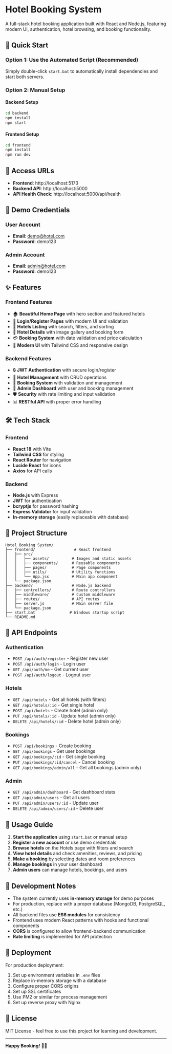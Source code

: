 # Hotel Booking System

A full-stack hotel booking application built with React and Node.js, featuring modern UI, authentication, hotel browsing, and booking functionality.

## 🚀 Quick Start

### Option 1: Use the Automated Script (Recommended)
Simply double-click `start.bat` to automatically install dependencies and start both servers.

### Option 2: Manual Setup

#### Backend Setup
```bash
cd backend
npm install
npm start
```

#### Frontend Setup
```bash
cd frontend
npm install
npm run dev
```

## 🔗 Access URLs

- **Frontend**: http://localhost:5173
- **Backend API**: http://localhost:5000
- **API Health Check**: http://localhost:5000/api/health

## 🔐 Demo Credentials

### User Account
- **Email**: demo@hotel.com
- **Password**: demo123

### Admin Account
- **Email**: admin@hotel.com
- **Password**: demo123

## ✨ Features

### Frontend Features
- 🏠 **Beautiful Home Page** with hero section and featured hotels
- 🔐 **Login/Register Pages** with modern UI and validation
- 🏨 **Hotels Listing** with search, filters, and sorting
- 📱 **Hotel Details** with image gallery and booking form
- 💳 **Booking System** with date validation and price calculation
- 🎨 **Modern UI** with Tailwind CSS and responsive design

### Backend Features
- 🔒 **JWT Authentication** with secure login/register
- 🏨 **Hotel Management** with CRUD operations
- 📅 **Booking System** with validation and management
- 👑 **Admin Dashboard** with user and booking management
- 🛡️ **Security** with rate limiting and input validation
- 📊 **RESTful API** with proper error handling

## 🛠️ Tech Stack

### Frontend
- **React 18** with Vite
- **Tailwind CSS** for styling
- **React Router** for navigation
- **Lucide React** for icons
- **Axios** for API calls

### Backend
- **Node.js** with Express
- **JWT** for authentication
- **bcryptjs** for password hashing
- **Express Validator** for input validation
- **In-memory storage** (easily replaceable with database)

## 📁 Project Structure

```
Hotel Booking System/
├── frontend/                 # React frontend
│   ├── src/
│   │   ├── assets/          # Images and static assets
│   │   ├── components/      # Reusable components
│   │   ├── pages/           # Page components
│   │   ├── utils/           # Utility functions
│   │   └── App.jsx          # Main app component
│   └── package.json
├── backend/                 # Node.js backend
│   ├── controllers/         # Route controllers
│   ├── middleware/          # Custom middleware
│   ├── routes/              # API routes
│   ├── server.js            # Main server file
│   └── package.json
├── start.bat               # Windows startup script
└── README.md
```

## 🔄 API Endpoints

### Authentication
- `POST /api/auth/register` - Register new user
- `POST /api/auth/login` - Login user
- `GET /api/auth/me` - Get current user
- `POST /api/auth/logout` - Logout user

### Hotels
- `GET /api/hotels` - Get all hotels (with filters)
- `GET /api/hotels/:id` - Get single hotel
- `POST /api/hotels` - Create hotel (admin only)
- `PUT /api/hotels/:id` - Update hotel (admin only)
- `DELETE /api/hotels/:id` - Delete hotel (admin only)

### Bookings
- `POST /api/bookings` - Create booking
- `GET /api/bookings` - Get user bookings
- `GET /api/bookings/:id` - Get single booking
- `PUT /api/bookings/:id/cancel` - Cancel booking
- `GET /api/bookings/admin/all` - Get all bookings (admin only)

### Admin
- `GET /api/admin/dashboard` - Get dashboard stats
- `GET /api/admin/users` - Get all users
- `PUT /api/admin/users/:id` - Update user
- `DELETE /api/admin/users/:id` - Delete user

## 🎯 Usage Guide

1. **Start the application** using `start.bat` or manual setup
2. **Register a new account** or use demo credentials
3. **Browse hotels** on the Hotels page with filters and search
4. **View hotel details** and check amenities, reviews, and pricing
5. **Make a booking** by selecting dates and room preferences
6. **Manage bookings** in your user dashboard
7. **Admin users** can manage hotels, bookings, and users

## 🔧 Development Notes

- The system currently uses **in-memory storage** for demo purposes
- For production, replace with a proper database (MongoDB, PostgreSQL, etc.)
- All backend files use **ES6 modules** for consistency
- Frontend uses modern React patterns with hooks and functional components
- **CORS** is configured to allow frontend-backend communication
- **Rate limiting** is implemented for API protection

## 🚀 Deployment

For production deployment:

1. Set up environment variables in `.env` files
2. Replace in-memory storage with a database
3. Configure proper CORS origins
4. Set up SSL certificates
5. Use PM2 or similar for process management
6. Set up reverse proxy with Nginx

## 📝 License

MIT License - feel free to use this project for learning and development.

---

**Happy Booking!** 🏨✨
